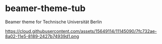 # beamer-theme-tub
Beamer theme for Technische Universität Berlin

https://cloud.githubusercontent.com/assets/15649114/11145090/7fc732ae-8a02-11e5-8189-2427b74939d1.png
